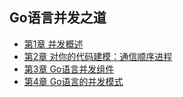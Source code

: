 ## Go语言并发之道
- [第1章 并发概述](chapter1.md)
- [第2章 对你的代码建模：通信顺序进程](chapter2.md)
- [第3章 Go语言并发组件](chapter3.md)
- [第4章 Go语言的并发模式](chapter4.md)
